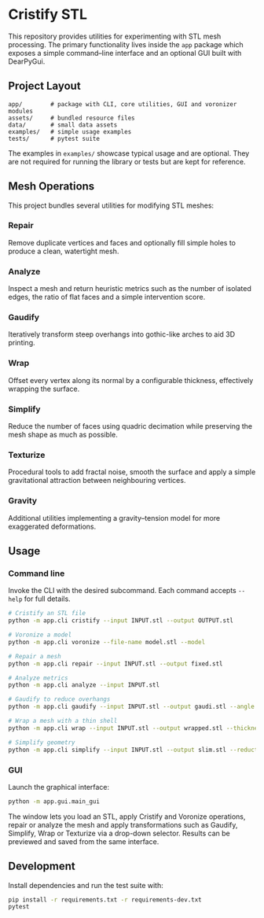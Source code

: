 # Cristify STL

This repository provides utilities for experimenting with STL mesh processing.  The
primary functionality lives inside the `app` package which exposes a simple
command–line interface and an optional GUI built with DearPyGui.

## Project Layout

```
app/        # package with CLI, core utilities, GUI and voronizer modules
assets/     # bundled resource files
data/       # small data assets
examples/   # simple usage examples
tests/      # pytest suite
```

The examples in `examples/` showcase typical usage and are optional. They are not required for running the library or tests but are kept for reference.

## Mesh Operations

This project bundles several utilities for modifying STL meshes:

### Repair

Remove duplicate vertices and faces and optionally fill simple holes to
produce a clean, watertight mesh.

### Analyze

Inspect a mesh and return heuristic metrics such as the number of isolated
edges, the ratio of flat faces and a simple intervention score.

### Gaudify

Iteratively transform steep overhangs into gothic-like arches to aid 3D
printing.

### Wrap

Offset every vertex along its normal by a configurable thickness, effectively
wrapping the surface.

### Simplify

Reduce the number of faces using quadric decimation while preserving the mesh
shape as much as possible.

### Texturize

Procedural tools to add fractal noise, smooth the surface and apply a simple
gravitational attraction between neighbouring vertices.

### Gravity

Additional utilities implementing a gravity–tension model for more exaggerated
deformations.

## Usage

### Command line

Invoke the CLI with the desired subcommand.  Each command accepts `--help`
for full details.

```bash
# Cristify an STL file
python -m app.cli cristify --input INPUT.stl --output OUTPUT.stl

# Voronize a model
python -m app.cli voronize --file-name model.stl --model

# Repair a mesh
python -m app.cli repair --input INPUT.stl --output fixed.stl

# Analyze metrics
python -m app.cli analyze --input INPUT.stl

# Gaudify to reduce overhangs
python -m app.cli gaudify --input INPUT.stl --output gaudi.stl --angle 45

# Wrap a mesh with a thin shell
python -m app.cli wrap --input INPUT.stl --output wrapped.stl --thickness 0.1

# Simplify geometry
python -m app.cli simplify --input INPUT.stl --output slim.stl --reduction 0.5
```

### GUI

Launch the graphical interface:

```bash
python -m app.gui.main_gui
```

The window lets you load an STL, apply Cristify and Voronize operations, repair
or analyze the mesh and apply transformations such as Gaudify, Simplify, Wrap or
Texturize via a drop-down selector.  Results can be previewed and saved from the
same interface.

## Development

Install dependencies and run the test suite with:

```bash
pip install -r requirements.txt -r requirements-dev.txt
pytest
```
